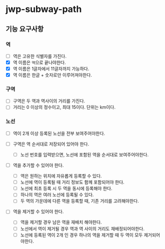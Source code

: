 # jwp-subway-path

## 기능 요구사항

### 역
- [ ] 역은 고유한 식별자를 가진다.
- [x] 역 이름은 `역`으로 끝나야한다.
- [x] 역 이름은 1글자에서 11글자까지 가능하다.
- [x] 역 이름은 한글 + 숫자로만 이루어져야한다.

### 구역
- [ ] 구역은 두 역과 역사이의 거리를 가진다.
- [ ] 거리는 0 이상의 정수이고, 최대 15이다. 단위는 km이다.

### 노선
- [ ] 역이 2개 이상 등록된 노선을 전부 보여주어야한다.

- [ ] 구역은 역 순서대로 저장되어 있어야 한다.
  - [ ] 노선 번호를 입력받으면, 노선에 포함된 역을 순서대로 보여주어야한다.

- [ ] 역을 추가할 수 있어야 한다.
  -[ ] 역은 원하는 위치에 자유롭게 등록할 수 있다.
  -[ ] 노선에 역이 등록될 때 거리 정보도 함께 포함되어야 한다.
  -[ ] 노선에 최초 등록 시 두 역을 동시에 등록해야 한다.
  -[ ] 하나의 역은 여러 노선에 등록될 수 있다.
  -[ ] 두 역의 가운데에 다른 역을 등록할 때, 기존 거리를 고려해야한다.

- [ ] 역을 제거할 수 있어야 한다.
  -[ ] 역을 제거할 경우 남은 역을 재배치 해야한다.
  -[ ] 노선에서 역이 제거될 경우 역과 역 사이의 거리도 재배정되어야한다.
  -[ ] 노선에 등록된 역이 2개 인 경우 하나의 역을 제거할 때 두 역이 모두 제거되어야한다.
